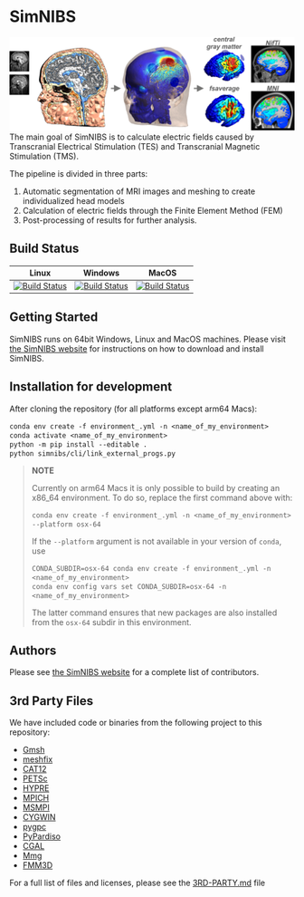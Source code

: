 # SimNIBS

![SimNIBS Fronpage](docs/_static/gallery/simnibs_workflow.png)
The main goal of SimNIBS is to calculate electric fields caused by Transcranial Electrical Stimulation (TES) and Transcranial Magnetic Stimulation (TMS).
 
The pipeline is divided in three parts:
1. Automatic segmentation of MRI images and meshing to create individualized head models
2. Calculation of electric fields through the Finite Element Method (FEM)
3. Post-processing of results for further analysis.


## Build Status
| Linux   | Windows    | MacOS |
|---------|------------|-----|
| [![Build Status](https://dev.azure.com/simnibs/simnibs/_apis/build/status/Linux?branchName=master)](https://dev.azure.com/simnibs/simnibs/_build/latest?definitionId=4&branchName=master) | [![Build Status](https://dev.azure.com/simnibs/simnibs/_apis/build/status/Windows?branchName=master)](https://dev.azure.com/simnibs/simnibs/_build/latest?definitionId=5&branchName=master) |  [![Build Status](https://dev.azure.com/simnibs/simnibs/_apis/build/status/MacOS?branchName=master)](https://dev.azure.com/simnibs/simnibs/_build/latest?definitionId=9&branchName=master)   |

## Getting Started

SimNIBS runs on 64bit Windows, Linux and MacOS machines.
Please visit [the SimNIBS website](https://simnibs.github.io/simnibs/build/html/installation/simnibs_installer.html) for instructions on how to download and install SimNIBS.

## Installation for development

After cloning the repository (for all platforms except arm64 Macs):

```
conda env create -f environment_.yml -n <name_of_my_environment>
conda activate <name_of_my_environment>
python -m pip install --editable .
python simnibs/cli/link_external_progs.py
```

> **NOTE**
>
> Currently on arm64 Macs it is only possible to build by creating an x86_64 environment. To do so, replace the first command above with:
> ```
> conda env create -f environment_.yml -n <name_of_my_environment> --platform osx-64
> ```
> If the `--platform` argument is not available in your version of `conda`, use
> ```
> CONDA_SUBDIR=osx-64 conda env create -f environment_.yml -n <name_of_my_environment>
> conda env config vars set CONDA_SUBDIR=osx-64 -n <name_of_my_environment>
> ```
> The latter command ensures that new packages are also installed from the `osx-64` subdir in this environment.

## Authors
Please see [the SimNIBS website](./docs/contributors.rst) for a complete list of contributors.

## 3rd Party Files
We have included code or binaries from the following project to this repository:
* [Gmsh](https://www.gmsh.info)
* [meshfix](https://github.com/MarcoAttene/MeshFix-V2.1)
* [CAT12](http://www.neuro.uni-jena.de/cat/)
* [PETSc](https://www.mcs.anl.gov/petsc/)
* [HYPRE](https://github.com/hypre-space/hypre)
* [MPICH](https://www.mpich.org/)
* [MSMPI](https://github.com/Microsoft/Microsoft-MPI)
* [CYGWIN](https://www.cygwin.com/)
* [pygpc](https://github.com/konstantinweise/pygpc)
* [PyPardiso](https://github.com/haasad/PyPardisoProject)
* [CGAL](https://www.cgal.org/)
* [Mmg](https://www.mmgtools.org/)
* [FMM3D](https://github.com/flatironinstitute/FMM3D)

For a full list of files and licenses, please see the [3RD-PARTY.md](3RD-PARTY.md) file
